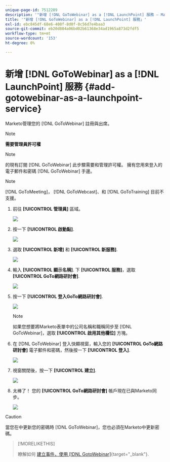 ```yaml
---
unique-page-id: 7512289
description: '"新增 [!DNL GoToWebinar] as a [!DNL LaunchPoint] 服務 — Marketo檔案 — 產品檔案」'
title: '"新增 [!DNL GoToWebinar] as a [!DNL LaunchPoint] 服務」'
exl-id: ebc845df-68e6-408f-8d0f-0c56d7e4baa3
source-git-commit: eb20d804a06bd02b61368e34ad1965a873d2fdf5
workflow-type: tm+mt
source-wordcount: '153'
ht-degree: 0%

---
```


# 新增 [!DNL GoToWebinar] as a [!DNL LaunchPoint] 服務 {#add-gotowebinar-as-a-launchpoint-service}

Marketo管理您的 [!DNL GoToWebinar] 註冊與出席。

>[!NOTE]
>
>**需要管理員許可權**

>[!NOTE]
>
>的現有訂閱 [!DNL GoToWebinar] 此步驟需要和管理許可權。 擁有您用來登入的電子郵件和密碼 [!DNL GoToWebinar] 手邊。

>[!NOTE]
>
>[!DNL GoToMeeting]， [!DNL GoToWebcast]、和 [!DNL GoToTraining] 目前不支援。

1. 前往 **[!UICONTROL 管理員]** 區域。

   ![](assets/add-gotowebinar-as-a-launchpoint-service-1.png)

1. 按一下 **[!UICONTROL 啟動點]**.

   ![](assets/add-gotowebinar-as-a-launchpoint-service-2.png)

1. 選取 **[!UICONTROL 新增]** 和 **[!UICONTROL 新服務]**.

   ![](assets/add-gotowebinar-as-a-launchpoint-service-3.png)

1. 輸入 **[!UICONTROL 顯示名稱]**. 下 **[!UICONTROL 服務]**，選取 **[!UICONTROL GoTo網路研討會]**.

   ![](assets/add-gotowebinar-as-a-launchpoint-service-4.png)

1. 按一下 **[!UICONTROL 登入GoTo網路研討會]**.

   ![](assets/add-gotowebinar-as-a-launchpoint-service-5.png)

   >[!NOTE]
   >
   >如果您想要將Marketo表單中的公司名稱和職稱同步至 [!DNL GoToWebinar]，選取 **[!UICONTROL 啟用其他欄位]** 方塊。

1. 在 [!DNL GoToWebinar] 登入快顯視窗，輸入您的 **[!UICONTROL GoTo網路研討會]** 電子郵件和密碼，然後按一下 **[!UICONTROL 登入]**.

   ![](assets/add-gotowebinar-as-a-launchpoint-service-6.png)

1. 視窗關閉後，按一下 **[!UICONTROL 建立]**.

   ![](assets/add-gotowebinar-as-a-launchpoint-service-7.png)

1. 太棒了！ 您的 **[!UICONTROL GoTo網路研討會]** 帳戶現在已與Marketo同步。

   ![](assets/add-gotowebinar-as-a-launchpoint-service-8.png)

>[!CAUTION]
>
>當您在中更新您的密碼時 [!DNL GoToWebinar]，您也必須在Marketo中更新密碼。

>[!MORELIKETHIS]
>
>瞭解如何 [建立事件，使用 [!DNL GotoWebinar]](/help/marketo/product-docs/demand-generation/events/create-an-event/create-an-event-with-gotowebinar.md){target="_blank"}.
